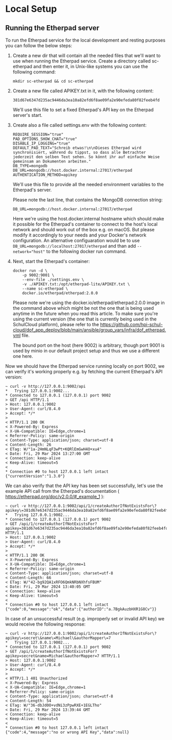 # Local Setup

## Running the Etherpad server

To run the Etherpad service for the local development and resting purposes you can follow the below steps:

1. Create a new dir that will contain all the needed files that we'll want to use when running the Etherpad service.
Create a directory called sc-etherpad and then enter it, in Unix-like systems you can use the following command: 

    `mkdir sc-etherpad && cd sc-etherpad`

2. Create a new file called APIKEY.txt in it, with the following content:

    `381d67e6347d235ac9446da3ea10a82efd6f8ae09fa2e90efeda80f82feeb4fd`

    We'll use this file to set a fixed Etherpad's API key on the Etherpad server's start.

3. Create also a file called settings.env with the following content:

    ```
    REQUIRE_SESSION="true"
    PAD_OPTIONS_SHOW_CHAT="true"
    DISABLE_IP_LOGGING="true"
    DEFAULT_PAD_TEXT="Schreib etwas!\n\nDieses Etherpad wird synchronisiert, während du tippst, so dass alle Betrachter jederzeit den selben Text sehen. So könnt ihr auf einfache Weise gemeinsam an Dokumenten arbeiten."
    DB_TYPE=mongodb
    DB_URL=mongodb://host.docker.internal:27017/etherpad
    AUTHENTICATION_METHOD=apikey
    ```
    We'll use this file to provide all the needed environment variables to the Etherpad's server.

    Please note the last line, that contains the MongoDB connection string:

    `DB_URL=mongodb://host.docker.internal:27017/etherpad`

    Here we're using the host.docker.internal hostname which should make it possible for the Etherpad's container to connect to the host's local network and should work out of the box e.g. on macOS. But please modify it accordingly to your needs and your Docker's network configuration. An alternative configuaration would be to use `DB_URL=mongodb://localhost:27017/etherpad` and than add `--network="host"` to the following docker run command.

4. Next, start the Etherpad's container:
    ```
    docker run -d \
        -p 9002:9001 \
        --env-file ./settings.env \
        -v ./APIKEY.txt:/opt/etherpad-lite/APIKEY.txt \
        --name sc-etherpad \
        docker.io/etherpad/etherpad:2.0.0
    ```
    Please note we're using the docker.io/etherpad/etherpad:2.0.0 image in the command above which might be not the one that is being used anytime in the future when you read this article. To make sure you're using the current version (the one that is currently being used in the SchulCloud platform), please refer to the https://github.com/hpi-schul-cloud/dof_app_deploy/blob/main/ansible/group_vars/infra/dof_etherpad.yml file.
    
    The bound port on the host (here 9002) is arbitrary, though port 9001 is used by minio in our default project setup and thus we use a different one here.

Now we should have the Etherpad service running locally on port 9002, we can verify it's working properly e.g. by fetching the current Etherpad's API version:

```
~ curl -v http://127.0.0.1:9002/api
*   Trying 127.0.0.1:9002...
* Connected to 127.0.0.1 (127.0.0.1) port 9002
> GET /api HTTP/1.1
> Host: 127.0.0.1:9002
> User-Agent: curl/8.4.0
> Accept: */*
> 
< HTTP/1.1 200 OK
< X-Powered-By: Express
< X-UA-Compatible: IE=Edge,chrome=1
< Referrer-Policy: same-origin
< Content-Type: application/json; charset=utf-8
< Content-Length: 26
< ETag: W/"1a-2HmNLqF3wPt+KQRlEmGwH4O+xu4"
< Date: Fri, 29 Mar 2024 13:27:00 GMT
< Connection: keep-alive
< Keep-Alive: timeout=5
< 
* Connection #0 to host 127.0.0.1 left intact
{"currentVersion":"1.3.0"}
```

We can also verify that the API key has been set successfully, let's use the example API call from the Etherpad's documentation ( https://etherpad.org/doc/v2.0.0/#_example_1 ):

```
~ curl -v http://127.0.0.1:9002/api/1/createAuthorIfNotExistsFor\?apikey\=381d67e6347d235ac9446da3ea10a82efd6f8ae09fa2e90efeda80f82feeb4fd\&name\=Michael\&authorMapper\=7
*   Trying 127.0.0.1:9002...
* Connected to 127.0.0.1 (127.0.0.1) port 9002
> GET /api/1/createAuthorIfNotExistsFor?apikey=381d67e6347d235ac9446da3ea10a82efd6f8ae09fa2e90efeda80f82feeb4fd&name=Michael&authorMapper=7 HTTP/1.1
> Host: 127.0.0.1:9002
> User-Agent: curl/8.4.0
> Accept: */*
> 
< HTTP/1.1 200 OK
< X-Powered-By: Express
< X-UA-Compatible: IE=Edge,chrome=1
< Referrer-Policy: same-origin
< Content-Type: application/json; charset=utf-8
< Content-Length: 66
< ETag: W/"42-bg92QA1xRFO6QmkNRbNXhfsFBUM"
< Date: Fri, 29 Mar 2024 13:40:05 GMT
< Connection: keep-alive
< Keep-Alive: timeout=5
< 
* Connection #0 to host 127.0.0.1 left intact
{"code":0,"message":"ok","data":{"authorID":"a.7BgkAuzbHXR1G8Cv"}}
```

In case of an unsuccessful result (e.g. improperly set or invalid API key) we would receive the following response:
```
~ curl -v http://127.0.0.1:9002/api/1/createAuthorIfNotExistsFor\?apikey\=secret\&name\=Michael\&authorMapper\=7
*   Trying 127.0.0.1:9002...
* Connected to 127.0.0.1 (127.0.0.1) port 9002
> GET /api/1/createAuthorIfNotExistsFor?apikey=secret&name=Michael&authorMapper=7 HTTP/1.1
> Host: 127.0.0.1:9002
> User-Agent: curl/8.4.0
> Accept: */*
> 
< HTTP/1.1 401 Unauthorized
< X-Powered-By: Express
< X-UA-Compatible: IE=Edge,chrome=1
< Referrer-Policy: same-origin
< Content-Type: application/json; charset=utf-8
< Content-Length: 54
< ETag: W/"36-dbJd0O+vdNi3zPpwRXE+1EGLTho"
< Date: Fri, 29 Mar 2024 13:39:44 GMT
< Connection: keep-alive
< Keep-Alive: timeout=5
< 
* Connection #0 to host 127.0.0.1 left intact
{"code":4,"message":"no or wrong API Key","data":null}
```